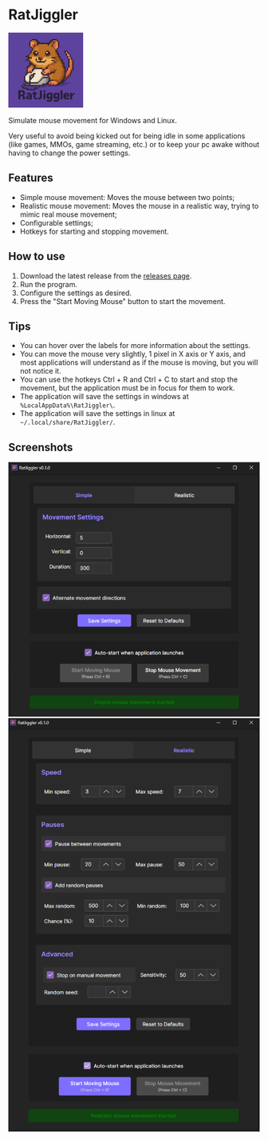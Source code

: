 # RatJiggler
[<img src="./src/RatJiggler/Assets/logo.png" width="150" />](./src/RatJiggler/Assets/logo.ico) 

Simulate mouse movement for Windows and Linux.

Very useful to avoid being kicked out for being idle in some applications (like games, MMOs, game streaming, etc.)
or to keep your pc awake without having to change the power settings.

## Features

- Simple mouse movement: Moves the mouse between two points;
- Realistic mouse movement: Moves the mouse in a realistic way, trying to mimic real mouse movement;
- Configurable settings;
- Hotkeys for starting and stopping movement.

## How to use

1. Download the latest release from the [releases page](https://github.com/adleywd/RatJiggler/releases).
2. Run the program.
3. Configure the settings as desired.
4. Press the "Start Moving Mouse" button to start the movement.

## Tips

- You can hover over the labels for more information about the settings.
- You can move the mouse very slightly, 1 pixel in X axis or Y axis, and most applications will understand as if the mouse is moving, but you will not notice it.
- You can use the hotkeys Ctrl + R and Ctrl + C to start and stop the movement, but the application must be in focus for them to work.
- The application will save the settings in windows at `%LocalAppData%\RatJiggler\`.
- The application will save the settings in linux at `~/.local/share/RatJiggler/`.

## Screenshots
![screenshot1.png](./assets/screenshot1.png)
![screenshot2.png](./assets/screenshot2.png)
